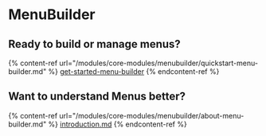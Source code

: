 # MenuBuilder

## Ready to build or manage menus?

{% content-ref url="/modules/core-modules/menubuilder/quickstart-menu-builder.md" %}
[get-started-menu-builder](/modules/core-modules/menubuilder/quickstart-menu-builder.md)
{% endcontent-ref %}

## Want to understand Menus better?

{% content-ref url="/modules/core-modules/menubuilder/about-menu-builder.md" %}
[introduction.md](/modules/core-modules/menubuilder/about-menu-builder.md)
{% endcontent-ref %}
